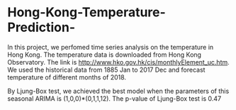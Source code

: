# Hong-Kong-Temperature-Prediction-
In this project, we perfomed time series analysis on the temperature in Hong Kong.
The temperature data is downloaded from Hong Kong Observatory. The link is http://www.hko.gov.hk/cis/monthlyElement_uc.htm. 
We used the historical data from 1885 Jan to 2017 Dec and forecast temperature of different months of 2018.

By Ljung-Box test, we achieved the best model when the parameters of this seasonal ARIMA is (1,0,0)*(0,1,1,12). 
The p-value of Ljung-Box test is 0.47
